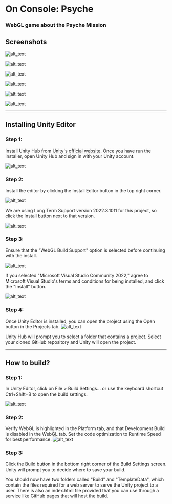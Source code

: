 # On Console: Psyche


### WebGL game about the Psyche Mission


## Screenshots
![alt_text](images/title.png "Title Screen")

![alt_text](images/orbit.png "Orbit Minigame")

![alt_text](images/imager.png "Multispectral Imager Minigame")

![alt_text](images/magnetometer.png "Magnetometer Minigame")

![alt_text](images/spectrometer.png "Spectrometer Minigame")

![alt_text](images/gravscience.png "Gravity Science Minigame")


---


## Installing Unity Editor


### Step 1:

Install Unity Hub from [Unity's official website](https://unity.com/download). Once you have run the installer, open Unity Hub and sign in with your Unity account.


![alt_text](images/unityhubdownload.png "Download Unity webpage")



### Step 2:

Install the editor by clicking the Install Editor button in the top right corner.


![alt_text](images/clickinstalleditor.png "Unity Hub editor page")


We are using Long Term Support version 2022.3.10f1 for this project, so click the Install button next to that version.


![alt_text](images/pickunityeditor.png "Install editors page")



### Step 3:

Ensure that the "WebGL Build Support" option is selected before continuing with the install.


![alt_text](images/pickwebgl.png "Various selections in editor installation")


If you selected "Microsoft Visual Studio Community 2022," agree to Microsoft Visual Studio's terms and conditions for being installed, and click the "Install" button.


![alt_text](images/visualstudiocommunity.png "Visual Studio Community confirmation")



### Step 4:

Once Unity Editor is installed, you can open the project using the Open button in the Projects tab.
![alt_text](images/openproject.png "Unity Hub projects page")


Unity Hub will prompt you to select a folder that contains a project. Select your cloned GitHub repository and Unity will open the project.

---


## How to build?


### Step 1:

In Unity Editor, click on File > Build Settings... or use the keyboard shortcut Ctrl+Shift+B to open the build settings.


![alt_text](images/openbuildsettings.png "File dropdown menu")



### Step 2:

Verify WebGL is highlighted in the Platform tab, and that Development Build is disabled in the WebGL tab. Set the code optimization to Runtime Speed for best performance. 
![alt_text](images/build.png "Build Settings screen")



### Step 3:

Click the Build button in the bottom right corner of the Build Settings screen. Unity will prompt you to decide where to save your build.

You should now have two folders called "Build" and "TemplateData", which contain the files required for a web server to serve the Unity project to a user. There is also an index.html file provided that you can use through a service like GitHub pages that will host the build.
